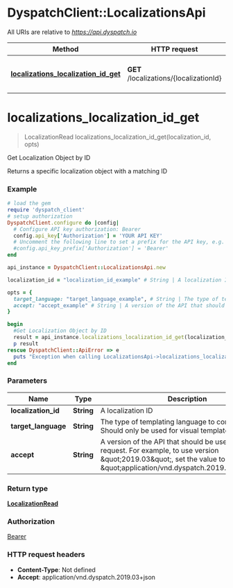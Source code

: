 # DyspatchClient::LocalizationsApi

All URIs are relative to *https://api.dyspatch.io*

Method | HTTP request | Description
------------- | ------------- | -------------
[**localizations_localization_id_get**](LocalizationsApi.md#localizations_localization_id_get) | **GET** /localizations/{localizationId} | Get Localization Object by ID


# **localizations_localization_id_get**
> LocalizationRead localizations_localization_id_get(localization_id, opts)

Get Localization Object by ID

Returns a specific localization object with a matching ID

### Example
```ruby
# load the gem
require 'dyspatch_client'
# setup authorization
DyspatchClient.configure do |config|
  # Configure API key authorization: Bearer
  config.api_key['Authorization'] = 'YOUR API KEY'
  # Uncomment the following line to set a prefix for the API key, e.g. 'Bearer' (defaults to nil)
  #config.api_key_prefix['Authorization'] = 'Bearer'
end

api_instance = DyspatchClient::LocalizationsApi.new

localization_id = "localization_id_example" # String | A localization ID

opts = { 
  target_language: "target_language_example", # String | The type of templating language to compile as. Should only be used for visual templates.
  accept: "accept_example" # String | A version of the API that should be used for the request. For example, to use version \"2019.03\", set the value to \"application/vnd.dyspatch.2019.03+json\"
}

begin
  #Get Localization Object by ID
  result = api_instance.localizations_localization_id_get(localization_id, opts)
  p result
rescue DyspatchClient::ApiError => e
  puts "Exception when calling LocalizationsApi->localizations_localization_id_get: #{e}"
end
```

### Parameters

Name | Type | Description  | Notes
------------- | ------------- | ------------- | -------------
 **localization_id** | **String**| A localization ID | 
 **target_language** | **String**| The type of templating language to compile as. Should only be used for visual templates. | [optional] 
 **accept** | **String**| A version of the API that should be used for the request. For example, to use version \&quot;2019.03\&quot;, set the value to \&quot;application/vnd.dyspatch.2019.03+json\&quot; | [optional] 

### Return type

[**LocalizationRead**](LocalizationRead.md)

### Authorization

[Bearer](../README.md#Bearer)

### HTTP request headers

 - **Content-Type**: Not defined
 - **Accept**: application/vnd.dyspatch.2019.03+json



